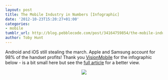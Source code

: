 ```yaml
---
layout: post
title: The Mobile Industry in Numbers [Infographic]
date: '2012-10-23T15:20:27+01:00'
categories:
- mobile
tumblr_url: http://blog.pebblecode.com/post/34164759854/the-mobile-industry-in-numbers-infographic
author: Toby Hunt
---
```

<p>Android and iOS still stealing the march. Apple and Samsung account for 98% of the handset profits! Thank you <a href="http://www.visionmobile.com/">VisionMobile</a> for the infographic below - is a bit small here but see the <a href="http://www.visionmobile.com/blog/2012/10/infographic-the-mobile-industry-in-numbers/">full article</a> for a better view.</p>

<center>
<img src="http://media.tumblr.com/tumblr_mccnoz5s7F1qa7q62.png"/></center>
